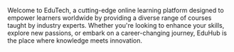 Welcome to EduTech, a cutting-edge online learning platform designed to empower learners worldwide by providing a diverse range of courses taught by industry experts. Whether you're looking to enhance your skills, explore new passions, or embark on a career-changing journey, EduHub is the place where knowledge meets innovation.
